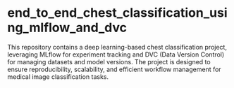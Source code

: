 # end_to_end_chest_classification_using_mlflow_and_dvc
This repository contains a deep learning-based chest classification project, leveraging MLflow for experiment tracking and DVC (Data Version Control) for managing datasets and model versions. The project is designed to ensure reproducibility, scalability, and efficient workflow management for medical image classification tasks.
